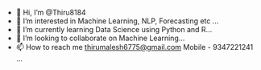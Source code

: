 - 👋 Hi, I’m @Thiru8184
- 👀 I’m interested in Machine Learning, NLP, Forecasting etc ...
- 🌱 I’m currently learning Data Science using Python and R...
- 💞️ I’m looking to collaborate on Machine Learning...
- 📫 How to reach me thirumalesh6775@gmail.com Mobile - 9347221241 ...

<!---
Thiru8184/Thiru8184 is a ✨ special ✨ repository because its `README.md` (this file) appears on your GitHub profile.
You can click the Preview link to take a look at your changes.
--->
